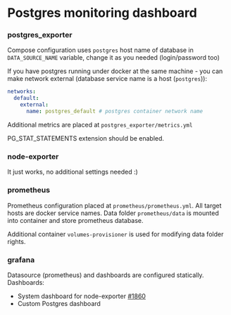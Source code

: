 # Postgres monitoring dashboard

### postgres_exporter

Compose configuration uses `postgres` host name of database in `DATA_SOURCE_NAME` variable, change it as you needed (login/password too)

If you have postgres running under docker at the same machine - you can make network external (database service name is a host (`postgres`)):
```yaml
networks:
  default:
    external:
      name: postgres_default # postgres container network name
```

Additional metrics are placed at `postgres_exporter/metrics.yml`

PG_STAT_STATEMENTS extension should be enabled.

### node-exporter

It just works, no additional settings needed :)

### prometheus

Prometheus configuration placed at `prometheus/prometheus.yml`. All target hosts are docker service names.
Data folder `prometheus/data` is mounted into container and store prometheus database.

Additional container `volumes-provisioner` is used for modifying data folder rights.

### grafana

Datasource (prometheus) and dashboards are configured statically.
Dashboards:

- System dashboard for node-exporter [#1860](https://grafana.com/grafana/dashboards/1860)
- Custom Postgres dashboard

